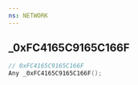 ```yaml
---
ns: NETWORK
---
```

## _0xFC4165C9165C166F

```c
// 0xFC4165C9165C166F
Any _0xFC4165C9165C166F();
```

